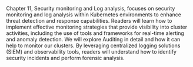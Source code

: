 Chapter 11, Security monitoring and Log analysis, focuses on security monitoring and log analysis within Kubernetes environments to enhance threat detection and response capabilities. Readers will learn how to implement effective monitoring strategies that provide visibility into cluster activities, including the use of tools and frameworks for real-time alerting and anomaly detection. We will explore Auditing in detail and how it can help to monitor our clusters. By leveraging centralized logging solutions (SIEM) and observability tools, readers will understand how to identify security incidents and perform forensic analysis.